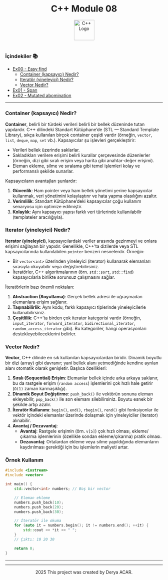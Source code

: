 <div align="center">
  <h1>C++ Module 08</h1> <img src="https://cdn-icons-png.flaticon.com/512/6132/6132222.png" alt="C++ Logo" width="65"></br></br>
</div>

<p align="center">
</p>


### İçindekiler 📚
  - [Ex00 - Easy find](#ex00)
    - [Container (kapsayıcı) Nedir?](#container-nedir)
    - [Iteratör (yineleyici) Nedir?](#iterator-nedir)
    - [Vector Nedir?](#vector-nedir)
  - [Ex01 - Span](#ex01)
  - [Ex02 - Mutated abomination](#ex02)

---

### Container (kapsayıcı) Nedir?

**Container**, belirli bir türdeki verileri belirli bir bellek düzeninde tutan yapılardır. C++ dilindeki Standart Kütüphane’de (STL — Standard Template Library), sıkça kullanılan birçok container çeşidi vardır (örneğin, `vector`, `list`, `deque`, `map`, `set` vb.). Kapsayıcılar şu işlevleri gerçekleştirir:

- Verileri bellek üzerinde saklarlar.
- Sakladıkları verilere erişimi belirli kurallar çerçevesinde düzenlerler (örneğin, dizi gibi sıralı erişim veya harita gibi anahtar-değer erişimi).
- Eleman ekleme, silme ve sıralama gibi temel işlemleri kolay ve performanslı şekilde sunarlar.

Kapsayıcıların avantajları şunlardır:

1. **Güvenlik**: Ham pointer veya ham bellek yönetimi yerine kapsayıcılar kullanmak, veri yönetimini kolaylaştırır ve hata yapma olasılığını azaltır.  
2. **Verimlilik**: Standart Kütüphane’deki kapsayıcılar çoğu kullanım senaryosu için optimize edilmiştir.  
3. **Kolaylık**: Aynı kapsayıcı yapısı farklı veri türlerinde kullanılabilir (templateler aracılığıyla).

### Iterator (yineleyici) Nedir?

**Iterator (yineleyici)**, kapsayıcılardaki veriler arasında gezinmeyi ve onlara erişimi sağlayan bir yapıdır. Genellikle, C++’ta dizilerde veya STL kapsayıcılarında kullanılabilen `pointer` benzeri nesnelerdir. Örneğin:

- Bir `vector<int>` üzerinden yineleyici (iterator) kullanarak elemanları sırasıyla okuyabilir veya değiştirebilirsiniz.
- İteratörler, C++ algoritmalarının (örn. `std::sort`, `std::find`) kapsayıcılarla birlikte sorunsuz çalışmasını sağlar.

İteratörlerin bazı önemli noktaları:

1. **Abstraction (Soyutlama)**: Gerçek bellek adresi ile uğraşmadan elemanlara erişim sağlanır.  
2. **Taşınabilirlik**: Aynı kodu, farklı kapsayıcı tiplerinde yineleyicilerle kullanabilirsiniz.  
3. **Çeşitlilik**: C++’ta birden çok iterator kategorisi vardır (örneğin, `input_iterator`, `forward_iterator`, `bidirectional_iterator`, `random_access_iterator` gibi). Bu kategoriler, hangi operasyonları destekleyebileceklerini belirler.

### Vector Nedir?

**Vector**, C++ dilinde en sık kullanılan kapsayıcılardan biridir. Dinamik boyutlu bir dizi (array) gibi davranır; yani bellek alanı yetmediğinde kendine ayrılan alanı otomatik olarak genişletir. Başlıca özellikleri:

1. **Sıralı (Sequential) Erişim**: Elemanlar bellek içinde arka arkaya saklanır, bu da rastgele erişim (`random access`) işlemlerini çok hızlı hale getirir (`O(1)` zaman karmaşıklığı).  
2. **Dinamik Boyut Değiştirme**: `push_back()` ile vektörün sonuna eleman ekleyebilir, `pop_back()` ile son elemanı silebilirsiniz. Boyutu esnek bir şekilde artıp azalır.  
3. **İteratör Kullanımı**: `begin()`, `end()`, `rbegin()`, `rend()` gibi fonksiyonlar ile vektör içindeki elemanlar üzerinde dolaşmak için yineleyiciler (iterator) alınabilir.  
4. **Avantaj / Dezavantaj**:
    - **Avantaj**: Rastgele erişimin (örn. `v[5]`) çok hızlı olması, ekleme/çıkarma işlemlerinin (özellikle sondan ekleme/çıkarma) pratik olması.  
    - **Dezavantaj**: Ortalardan ekleme veya silme yapıldığında elemanların kaydırılması gerektiği için bu işlemlerin maliyeti artar.

### Örnek Kullanım

```cpp
#include <iostream>
#include <vector>

int main() {
    std::vector<int> numbers; // Boş bir vector

    // Eleman ekleme
    numbers.push_back(10);
    numbers.push_back(20);
    numbers.push_back(30);

    // İteratör ile okuma
    for (auto it = numbers.begin(); it != numbers.end(); ++it) {
        std::cout << *it << " ";
    }
    // Çıktı: 10 20 30

    return 0;
}

```

---

---

<p align="center">2025 This project was created by Derya ACAR.</p>
